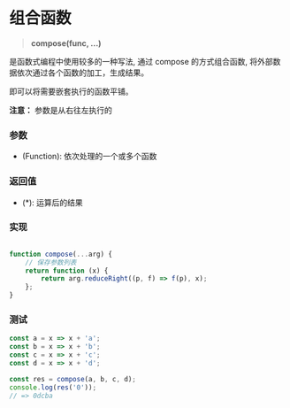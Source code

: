 # 组合函数

> <b> compose(func, ...) </b>

是函数式编程中使用较多的一种写法, 通过 compose 的方式组合函数, 将外部数据依次通过各个函数的加工，生成结果。

即可以将需要嵌套执行的函数平铺。

**注意：** 参数是从右往左执行的

### 参数

* (Function): 依次处理的一个或多个函数

### 返回值

* (*): 运算后的结果

### 实现

```js

function compose(...arg) {
    // 保存参数列表
    return function (x) {
        return arg.reduceRight((p, f) => f(p), x);
    };
}
```

### 测试

```js
const a = x => x + 'a';
const b = x => x + 'b';
const c = x => x + 'c';
const d = x => x + 'd';

const res = compose(a, b, c, d);
console.log(res('0'));
// => 0dcba
```